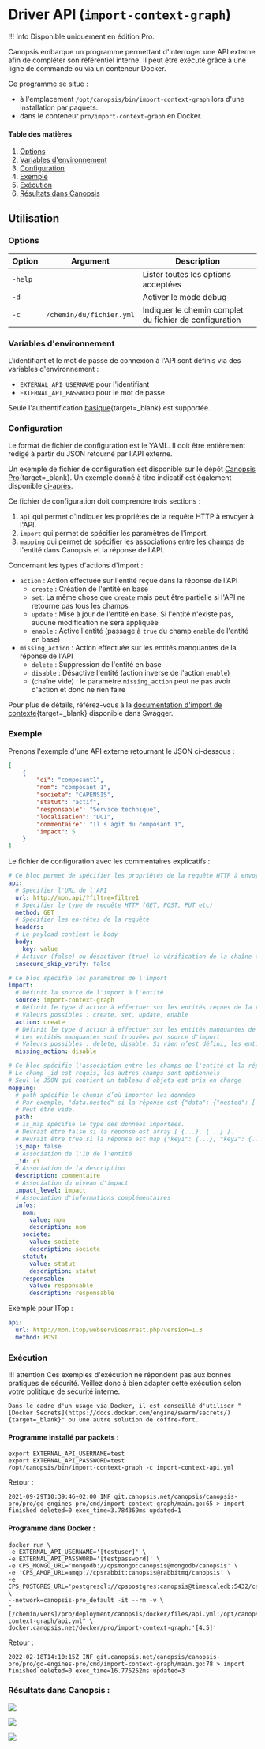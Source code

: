 # Driver API (`import-context-graph`)

!!! Info
    Disponible uniquement en édition Pro.

Canopsis embarque un programme permettant d'interroger une API externe afin de compléter son référentiel interne. Il peut être exécuté grâce à une ligne de commande ou via un conteneur Docker.

Ce programme se situe :

* à l'emplacement `/opt/canopsis/bin/import-context-graph` lors d'une installation par paquets.
* dans le conteneur `pro/import-context-graph` en Docker.

#### Table des matières
1. [Options](#options)<br>
2. [Variables d'environnement](#variables-denvironnement)<br>
3. [Configuration](#configuration)<br>
4. [Exemple](#exemple)<br>
5. [Exécution](#execution)<br>
6. [Résultats dans Canopsis](#resultats-dans-canopsis)

## Utilisation

### Options

| Option  | Argument                 | Description                                           |
|---------|--------------------------|-------------------------------------------------------|
| `-help` |                          | Lister toutes les options acceptées                   |
| `-d`    |                          | Activer le mode debug                                 |
| `-c`    | `/chemin/du/fichier.yml` |Indiquer le chemin complet du fichier de configuration |

### Variables d'environnement

L'identifiant et le mot de passe de connexion à l'API sont définis via des variables d'environnement :

 * `EXTERNAL_API_USERNAME` pour l'identifiant
 * `EXTERNAL_API_PASSWORD` pour le mot de passe

Seule l'authentification [basique](https://fr.wikipedia.org/wiki/Authentification_HTTP#M%C3%A9thode_%C2%AB_Basic_%C2%BB){target=_blank} est supportée.

### Configuration

Le format de fichier de configuration est le YAML. Il doit être entièrement rédigé à partir du JSON retourné par l'API externe.

Un exemple de fichier de configuration est disponible sur le dépôt [Canopsis Pro](https://git.canopsis.net/canopsis/canopsis-pro/-/tree/develop/pro/go-engines-pro/config/import-context-graph/api.yml.example){target=_blank}.
Un exemple donné à titre indicatif est également disponible [ci-après](#exemple).

Ce fichier de configuration doit comprendre trois sections :

 1. `api` qui permet d'indiquer les propriétés de la requête HTTP à envoyer à l'API.
 2. `import` qui permet de spécifier les paramètres de l'import.
 3. `mapping` qui permet de spécifier les associations entre les champs de l'entité dans Canopsis et la réponse de l'API.

Concernant les types d'actions d'import :

  *  `action` : Action effectuée sur l'entité reçue dans la réponse de l'API
     *  `create` : Création de l'entité en base
     *  `set`: La même chose que `create` mais peut être partielle si l'API ne retourne pas tous les champs
     *  `update` : Mise à jour de l'entité en base. Si l'entité n'existe pas, aucune modification ne sera appliquée
     *  `enable` : Active l'entité (passage à `true` du champ `enable` de l'entité en base)
  *  `missing_action` : Action effectuée sur les entités manquantes de la réponse de l'API
     *  `delete` : Suppression de l'entité en base
     *  `disable` : Désactive l'entité (action inverse de l'action `enable`)
     *  (chaîne vide) : le paramètre `missing_action` peut ne pas avoir d'action et donc ne rien faire

Pour plus de détails, référez-vous à la [documentation d'import de contexte](https://doc.canopsis.net/guide-developpement/swagger/#/contextgraph-import){target=_blank} disponible dans Swagger.

### Exemple

Prenons l'exemple d'une API externe retournant le JSON ci-dessous :

``` json
[
    {
        "ci": "composant1",
        "nom": "composant 1",
        "societe": "CAPENSIS",
        "statut": "actif",
        "responsable": "Service technique",
        "localisation": "DC1",
        "commentaire": "Il s agit du composant 1",
        "impact": 5
    }
]
```

Le fichier de configuration avec les commentaires explicatifs :

``` yaml
# Ce bloc permet de spécifier les propriétés de la requête HTTP à envoyer à l'API externe.
api:
  # Spécifier l'URL de l'API
  url: http://mon.api/?filtre=filtre1
  # Spécifier le type de requête HTTP (GET, POST, PUT etc)
  method: GET
  # Spécifier les en-têtes de la requête
  headers:
  # Le payload contient le body
  body:
    key: value
  # Activer (false) ou désactiver (true) la vérification de la chaîne de certification TLS du serveur
  insecure_skip_verify: false

# Ce bloc spécifie les paramètres de l'import
import:
  # Définit la source de l'import à l'entité
  source: import-context-graph
  # Définit le type d'action à effectuer sur les entités reçues de la réponse de l'API
  # Valeurs possibles : create, set, update, enable
  action: create
  # Définit le type d'action à effectuer sur les entités manquantes de la réponse de l'API
  # Les entités manquantes sont trouvées par source d'import
  # Valeurs possibles : delete, disable. Si rien n’est défini, les entités manquantes ne seront pas mises à jour.
  missing_action: disable

# Ce bloc spécifie l'association entre les champs de l'entité et la réponse de l'API
# Le champ _id est requis, les autres champs sont optionnels
# Seul le JSON qui contient un tableau d'objets est pris en charge
mapping:
  # path spécifie le chemin d’où importer les données
  # Par exemple, "data.nested" si la réponse est {"data": {"nested": [ {...}, {...} ]}}.
  # Peut être vide.
  path:
  # is_map spécifie le type des données importées.
  # Devrait être false si la réponse est array [ {...}, {...} ].
  # Devrait être true si la réponse est map {"key1": {...}, "key2": {...}}.
  is_map: false
  # Association de l'ID de l'entité
  _id: ci
  # Association de la description
  description: commentaire
  # Association du niveau d'impact
  impact_level: impact
  # Association d'informations complémentaires
  infos:
    nom:
      value: nom
      description: nom
    societe:
      value: societe
      description: societe
    statut:
      value: statut
      description: statut
    responsable:
      value: responsable
      description: responsable
```

Exemple pour ITop :
``` yaml
api:
  url: http://mon.itop/webservices/rest.php?version=1.3
  method: POST
```

### Exécution

!!! attention
    Ces exemples d'exécution ne répondent pas aux bonnes pratiques de sécurité. Veillez donc à bien adapter cette exécution selon votre politique de sécurité interne.
    
    Dans le cadre d'un usage via Docker, il est conseillé d'utiliser "[Docker Secrets](https://docs.docker.com/engine/swarm/secrets/){target=_blank}" ou une autre solution de coffre-fort.

#### Programme installé par packets :

``` shell
export EXTERNAL_API_USERNAME=test
export EXTERNAL_API_PASSWORD=test
/opt/canopsis/bin/import-context-graph -c import-context-api.yml 
```
Retour :
``` shell
2021-09-29T10:39:46+02:00 INF git.canopsis.net/canopsis/canopsis-pro/pro/go-engines-pro/cmd/import-context-graph/main.go:65 > import finished deleted=0 exec_time=3.784369ms updated=1
```

#### Programme dans Docker :

``` shell
docker run \
-e EXTERNAL_API_USERNAME='[testuser]' \
-e EXTERNAL_API_PASSWORD='[testpassword]' \
-e CPS_MONGO_URL='mongodb://cpsmongo:canopsis@mongodb/canopsis' \
-e 'CPS_AMQP_URL=amqp://cpsrabbit:canopsis@rabbitmq/canopsis' \
-e CPS_POSTGRES_URL='postgresql://cpspostgres:canopsis@timescaledb:5432/canopsis' \
--network=canopsis-pro_default -it --rm -v \
"[/chemin/vers]/pro/deployment/canopsis/docker/files/api.yml:/opt/canopsis/share/config/import-context-graph/api.yml" \
docker.canopsis.net/docker/pro/import-context-graph:'[4.5]'
```
Retour :
``` shell
2022-02-18T14:10:15Z INF git.canopsis.net/canopsis/canopsis-pro/pro/go-engines-pro/cmd/import-context-graph/main.go:78 > import finished deleted=0 exec_time=16.775252ms updated=3
```

### Résultats dans Canopsis :

![](./img/imported_entity.png)

![](./img/linked_alarm.png)

![](./img/var_alarm.png)
